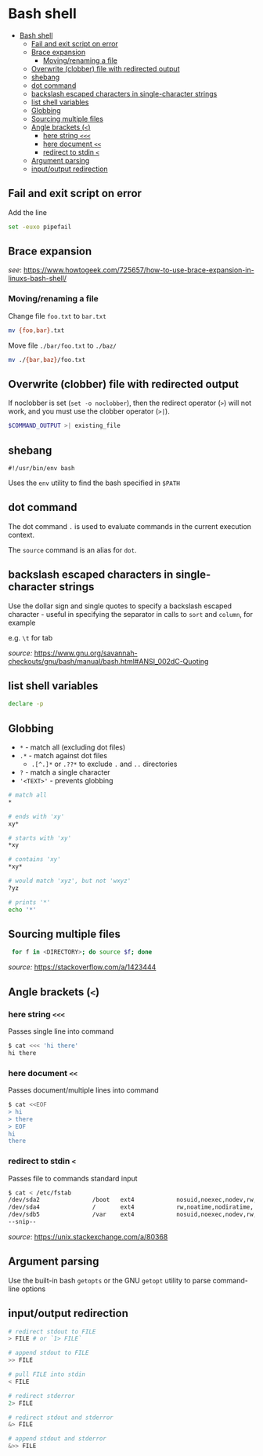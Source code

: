 # Bash shell

- [Bash shell](#bash-shell)
  - [Fail and exit script on error](#fail-and-exit-script-on-error)
  - [Brace expansion](#brace-expansion)
    - [Moving/renaming a file](#movingrenaming-a-file)
  - [Overwrite (clobber) file with redirected output](#overwrite-clobber-file-with-redirected-output)
  - [shebang](#shebang)
  - [dot command](#dot-command)
  - [backslash escaped characters in single-character strings](#backslash-escaped-characters-in-single-character-strings)
  - [list shell variables](#list-shell-variables)
  - [Globbing](#globbing)
  - [Sourcing multiple files](#sourcing-multiple-files)
  - [Angle brackets (`<`)](#angle-brackets-)
    - [here string `<<<`](#here-string-)
    - [here document `<<`](#here-document-)
    - [redirect to stdin `<`](#redirect-to-stdin-)
  - [Argument parsing](#argument-parsing)
  - [input/output redirection](#inputoutput-redirection)

## Fail and exit script on error

Add the line

```bash
set -euxo pipefail
```

## Brace expansion

_see_: <https://www.howtogeek.com/725657/how-to-use-brace-expansion-in-linuxs-bash-shell/>

### Moving/renaming a file

Change file `foo.txt` to `bar.txt`

```bash
mv {foo,bar}.txt
```

Move file `./bar/foo.txt` to `./baz/`

```bash
mv ./{bar,baz}/foo.txt
```

## Overwrite (clobber) file with redirected output

If noclobber is set (`set -o noclobber`), then the redirect operator (`>`) will not work, and you must use the clobber
operator (`>|`).

```bash
$COMMAND_OUTPUT >| existing_file
```

## shebang

`#!/usr/bin/env bash`

Uses the `env` utility to find the bash specified in `$PATH`

## dot command

The dot command `.` is used to evaluate commands in the current execution context.

The `source` command is an alias for `dot`.

## backslash escaped characters in single-character strings

Use the dollar sign and single quotes to specify a backslash escaped character - useful in specifying the separator in
calls to `sort` and `column`, for example

e.g. `\t` for tab

_source:_ <https://www.gnu.org/savannah-checkouts/gnu/bash/manual/bash.html#ANSI_002dC-Quoting>

## list shell variables

```bash
declare -p
```

## Globbing

- `*` - match all (excluding dot files)
- `.*` - match against dot files
  - `.[^.]*` or `.??*` to exclude `.` and `..` directories
- `?` - match a single character
- `'<TEXT>'` - prevents globbing

```bash
# match all
*

# ends with 'xy'
xy*

# starts with 'xy'
*xy

# contains 'xy'
*xy*

# would match 'xyz', but not 'wxyz'
?yz

# prints '*'
echo '*'
```

## Sourcing multiple files

```bash
 for f in <DIRECTORY>; do source $f; done
```

_source:_ <https://stackoverflow.com/a/1423444>

## Angle brackets (`<`)

### here string `<<<`

Passes single line into command

```bash
$ cat <<< 'hi there'
hi there
```

### here document `<<`

Passes document/multiple lines into command

```bash
$ cat <<EOF
> hi
> there
> EOF
hi
there
```

### redirect to stdin `<`

Passes file to commands standard input

```bash
$ cat < /etc/fstab
/dev/sda2               /boot   ext4            nosuid,noexec,nodev,rw,noatime,nodiratime       0 2
/dev/sda4               /       ext4            rw,noatime,nodiratime,  0 1
/dev/sdb5               /var    ext4            nosuid,noexec,nodev,rw,relatime 0 2
--snip--
```

_source_: <https://unix.stackexchange.com/a/80368>

## Argument parsing

Use the built-in bash `getopts` or the GNU `getopt` utility to parse command-line options

## input/output redirection

```bash
# redirect stdout to FILE
> FILE # or `1> FILE`

# append stdout to FILE
>> FILE

# pull FILE into stdin
< FILE

# redirect stderror
2> FILE

# redirect stdout and stderror
&> FILE

# append stdout and stderror
&>> FILE
```
